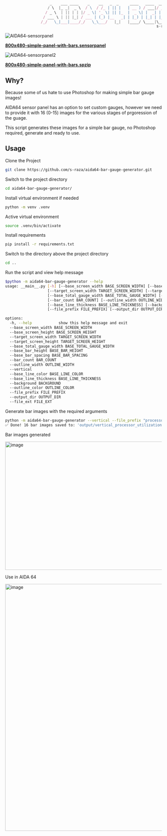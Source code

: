 ```javascript          
                    _    ___ ____    _    __   _  _     ____   ____  ____ 
                   / \  |_ _|  _ \  / \  / /_ | || |   | __ ) / ___|/ ___|
                  / _ \  | || | | |/ _ \| '_ \| || |_  |  _ \| |  _| |  _ 
                 / ___ \ | || |_| / ___ | (_) |__   _| | |_) | |_| | |_| |
                /_/   \_|___|____/_/   \_\___/   |_|   |____/ \____|\____|
                                                                    s-raza                                          
```


![AIDA64-sensorpanel](https://github.com/user-attachments/assets/048ed4fa-0330-4820-a60d-d0dcd977384f)

<ins>**800x480-simple-panel-with-bars.sensorpanel**</ins>



![AIDA64-sensorpanel2](https://github.com/user-attachments/assets/5a994abd-5ebf-4322-a8ca-0076ab26f49b)

<ins>**800x480-simple-panel-with-bars.spzip**</ins>

## Why?
Because some of us hate to use Photoshop for making simple bar gauge images!

AIDA64 sensor panel has an option to set custom gauges, however we need to provide it with 16 (0-15) images for the various stages of prgoression of the guage.

This script generates these images for a simple bar gauge, no Photoshop required, generate and ready to use.

## Usage

Clone the Project

```bash
git clone https://github.com/s-raza/aida64-bar-gauge-generator.git
```

Switch to the project directory

```bash
cd aida64-bar-gauge-generator/
```

Install virtual environment if needed

```bash
python -m venv .venv
```

Active virtual environment

```bash
source .venv/bin/activate
```

Install requirements

```bash
pip install -r requirements.txt
```

Switch to the directory above the project directory

```bash
cd ..
```

Run the script and view help message


```bash
$python -m aida64-bar-gauge-generator --help
usage: __main__.py [-h] [--base_screen_width BASE_SCREEN_WIDTH] [--base_screen_height BASE_SCREEN_HEIGHT]
                   [--target_screen_width TARGET_SCREEN_WIDTH] [--target_screen_height TARGET_SCREEN_HEIGHT]
                   [--base_total_gauge_width BASE_TOTAL_GAUGE_WIDTH] [--base_bar_height BASE_BAR_HEIGHT] [--base_bar_spacing BASE_BAR_SPACING]
                   [--bar_count BAR_COUNT] [--outline_width OUTLINE_WIDTH] [--vertical] [--base_line_color BASE_LINE_COLOR]
                   [--base_line_thickness BASE_LINE_THICKNESS] [--background BACKGROUND] [--outline_color OUTLINE_COLOR]
                   [--file_prefix FILE_PREFIX] [--output_dir OUTPUT_DIR] [--file_ext FILE_EXT]

options:
  -h, --help            show this help message and exit
  --base_screen_width BASE_SCREEN_WIDTH
  --base_screen_height BASE_SCREEN_HEIGHT
  --target_screen_width TARGET_SCREEN_WIDTH
  --target_screen_height TARGET_SCREEN_HEIGHT
  --base_total_gauge_width BASE_TOTAL_GAUGE_WIDTH
  --base_bar_height BASE_BAR_HEIGHT
  --base_bar_spacing BASE_BAR_SPACING
  --bar_count BAR_COUNT
  --outline_width OUTLINE_WIDTH
  --vertical
  --base_line_color BASE_LINE_COLOR
  --base_line_thickness BASE_LINE_THICKNESS
  --background BACKGROUND
  --outline_color OUTLINE_COLOR
  --file_prefix FILE_PREFIX
  --output_dir OUTPUT_DIR
  --file_ext FILE_EXT
```

Generate bar images with the required arguments

```bash
python -m aida64-bar-gauge-generator --vertical --file_prefix "processor_utilization" --target_screen_width 1024 --target_screen_height 768 --base_bar_height 20 --base_total_gauge_width 250
✅ Done! 16 bar images saved to: 'output/vertical_processor_utilization_20x250'
```

Bar images generated

<img width="1236" height="412" alt="image" src="https://github.com/user-attachments/assets/670bb0ee-abdf-4108-b645-e5da93126025" />

Use in AIDA 64

<img width="1838" height="793" alt="image" src="https://github.com/user-attachments/assets/ada4a09b-0047-4ff3-bf81-dab5b411da5d" />


